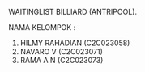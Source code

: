 WAITINGLIST BILLIARD (ANTRIPOOL).

NAMA KELOMPOK :
1. HILMY RAHADIAN (C2C023058)
2. NAVARO V (C2C023071)
3. RAMA A N (C2C023073)
